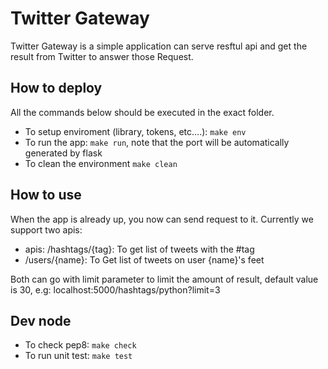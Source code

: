# Twitter Gateway

Twitter Gateway is a simple application can serve resftul api
and get the result from Twitter to answer those Request.

## How to deploy
All the commands below should be executed in the exact folder.
* To setup enviroment (library, tokens, etc....):  `make env`
* To run the app: `make run`,
  note that the port will be automatically generated by flask
* To clean the environment `make clean`

## How to use

When the app is already up, you now can send request to it.
Currently we support two apis:
* apis: /hashtags/{tag}: To get list of tweets with the #tag
* /users/{name}: To Get list of tweets on user {name}'s feet

Both can go with limit parameter to limit the amount of result,
default value is 30,
e.g: localhost:5000/hashtags/python?limit=3

## Dev node
* To check pep8: `make check`
* To run unit test: `make test`